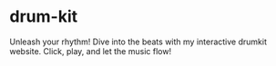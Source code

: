 # drum-kit
Unleash your rhythm! Dive into the beats with my interactive drumkit website. Click, play, and let the music flow!
